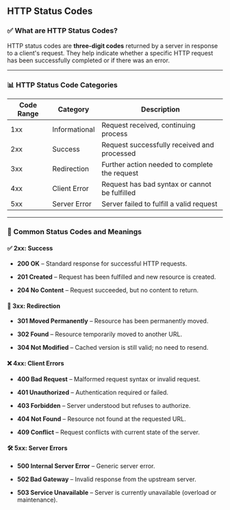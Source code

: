 ## **HTTP Status Codes**

### **✅ What are HTTP Status Codes?**

HTTP status codes are **three-digit codes** returned by a server in response to a client's request. They help indicate whether a specific HTTP request has been successfully completed or if there was an error.

---

### **📊 HTTP Status Code Categories**

| Code Range | Category | Description |
| ----- | ----- | ----- |
| 1xx | Informational | Request received, continuing process |
| 2xx | Success | Request successfully received and processed |
| 3xx | Redirection | Further action needed to complete the request |
| 4xx | Client Error | Request has bad syntax or cannot be fulfilled |
| 5xx | Server Error | Server failed to fulfill a valid request |

---

### **🔢 Common Status Codes and Meanings**

#### **✅ 2xx: Success**

* **200 OK** – Standard response for successful HTTP requests.

* **201 Created** – Request has been fulfilled and new resource is created.

* **204 No Content** – Request succeeded, but no content to return.

#### **🔁 3xx: Redirection**

* **301 Moved Permanently** – Resource has been permanently moved.

* **302 Found** – Resource temporarily moved to another URL.

* **304 Not Modified** – Cached version is still valid; no need to resend.

#### **❌ 4xx: Client Errors**

* **400 Bad Request** – Malformed request syntax or invalid request.

* **401 Unauthorized** – Authentication required or failed.

* **403 Forbidden** – Server understood but refuses to authorize.

* **404 Not Found** – Resource not found at the requested URL.

* **409 Conflict** – Request conflicts with current state of the server.

#### **🛠️ 5xx: Server Errors**

* **500 Internal Server Error** – Generic server error.

* **502 Bad Gateway** – Invalid response from the upstream server.

* **503 Service Unavailable** – Server is currently unavailable (overload or maintenance).

